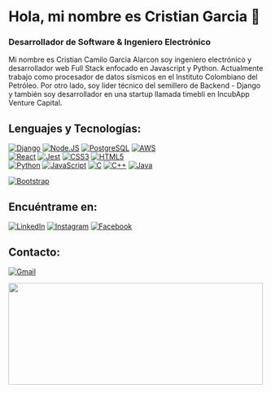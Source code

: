 # Hola, mi nombre es Cristian Garcia 👋
### Desarrollador de Software & Ingeniero Electrónico

Mi nombre es Cristian Camilo Garcia Alarcon soy ingeniero electrónico y desarrollador web Full Stack enfocado en Javascript y Python. Actualmente trabajo como procesador de datos sísmicos en el Instituto Colombiano del Petróleo. Por otro lado, soy lider técnico del semillero de Backend - Django y también soy desarrollador en una startup llamada timebli en IncubApp Venture Capital.
<!-- ![Snake animation](https://github.com/cristianc2ga/cristianc2ga/blob/output/github-contribution-grid-snake.svg) -->

## Lenguajes y Tecnologías:
[![Django](https://img.shields.io/static/v1?style=for-the-badge&message=Django&color=092E20&logo=Django&logoColor=FFFFFF&label=)]()
[![Node.JS](https://img.shields.io/static/v1?style=for-the-badge&message=Node.js&color=339933&logo=Node.js&logoColor=FFFFFF&label=)]()
[![PostgreSQL](https://img.shields.io/static/v1?style=for-the-badge&message=PostgreSQL&color=4169E1&logo=PostgreSQL&logoColor=FFFFFF&label=)]()
[![AWS](https://img.shields.io/static/v1?style=for-the-badge&message=Amazon+AWS&color=232F3E&logo=Amazon+AWS&logoColor=FFFFFF&label=)]()
</br>
[![React](https://img.shields.io/static/v1?style=for-the-badge&message=React&color=222222&logo=React&logoColor=61DAFB&label=)]()
[![Jest](https://img.shields.io/static/v1?style=for-the-badge&message=Jest&color=C21325&logo=Jest&logoColor=FFFFFF&label=)]()
[![CSS3](https://img.shields.io/static/v1?style=for-the-badge&message=CSS3&color=1572B6&logo=CSS3&logoColor=FFFFFF&label=)]()
[![HTML5](https://img.shields.io/static/v1?style=for-the-badge&message=HTML5&color=E34F26&logo=HTML5&logoColor=FFFFFF&label=)]()
</br>
[![Python](https://img.shields.io/static/v1?style=for-the-badge&message=Python&color=3776AB&logo=Python&logoColor=FFFFFF&label=)]()
[![JavaScript](https://img.shields.io/static/v1?style=for-the-badge&message=JavaScript&color=222222&logo=JavaScript&logoColor=F7DF1E&label=)]()
[![C](https://img.shields.io/static/v1?style=for-the-badge&message=C&color=222222&logo=C&logoColor=A8B9CC&label=)]()
[![C++](https://img.shields.io/static/v1?style=for-the-badge&message=C%2B%2B&color=00599C&logo=C%2B%2B&logoColor=FFFFFF&label=)]()
[![Java](https://img.shields.io/badge/Java-007396?style=for-the-badge&logo=java&logoColor=white&labelColor=101010)]()


[![Bootstrap](https://img.shields.io/static/v1?style=for-the-badge&message=Bootstrap&color=7952B3&logo=Bootstrap&logoColor=FFFFFF&label=)]()
<!--
[![Angular](https://img.shields.io/static/v1?style=for-the-badge&message=Angular&color=DD0031&logo=Angular&logoColor=FFFFFF&label=)]()
-->
## Encuéntrame en:

[![LinkedIn](https://img.shields.io/static/v1?style=for-the-badge&message=LinkedIn&color=0A66C2&logo=LinkedIn&logoColor=FFFFFF&label=)](https://www.linkedin.com/in/cristiangarciaalarcon/)
[![Instagram](https://img.shields.io/static/v1?style=for-the-badge&message=Instagram&color=E4405F&logo=Instagram&logoColor=FFFFFF&label=)](https://www.instagram.com/cristianc2ga/)
[![Facebook](https://img.shields.io/static/v1?style=for-the-badge&message=Facebook&color=1877F2&logo=Facebook&logoColor=FFFFFF&label=)](https://www.facebook.com/cristianc2ga)
<!--
[![Discord](https://img.shields.io/static/v1?style=for-the-badge&message=Discord&color=5865F2&logo=Discord&logoColor=FFFFFF&label=)](https://discord.com/channels/cristianc2ga#7081)-->


## Contacto:
[![Gmail](https://img.shields.io/static/v1?style=for-the-badge&message=Gmail&color=EA4335&logo=Gmail&logoColor=FFFFFF&label=)](mailto:cristianc2ga92@gmail.com)
<!--
[![BuyMeACoffee](https://img.shields.io/badge/Buy_Me_A_Coffee-apoya_mi_trabajo-FFDD00?style=for-the-badge&logo=buy-me-a-coffee&logoColor=white&labelColor=101010)](https://www.buymeacoffee.com/) -->

<div>
<a href="https://github.com/cristianc2ga">
<!--  <img width="500em" height="200em" src="https://github-readme-stats.vercel.app/api?username=cristianc2ga&show_icons=true&theme=dark&include_all_commits=true&count_private=true"/> -->
<img width="500em" height="200em" src="https://github-readme-stats.vercel.app/api/top-langs/?username=cristianc2ga&layout=compact&langs_count=7&theme=dark"/>

</div>
